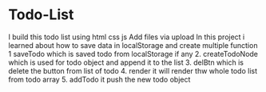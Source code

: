 # Todo-List
I build this todo list using html css js 
Add files via upload
In this project i learned about how to save data in localStorage and create multiple function 
1 saveTodo which is saved todo from localStorage if any
2. createTodoNode which is used for todo object and append it to the list
3. delBtn which is delete the button from list of todo
4. render it will render thw whole todo list from todo array
5. addTodo it push the new todo object

